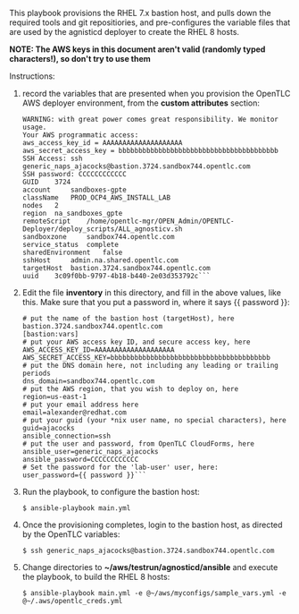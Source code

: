 This playbook provisions the RHEL 7.x bastion host, and pulls down the required tools and git repositiories, and pre-configures the variable files that are used by the agnisticd deployer to create the RHEL 8 hosts.

**NOTE: The AWS keys in this document aren't valid (randomly typed characters!), so don't try to use them**

Instructions:
1. record the variables that are presented when you provision the OpenTLC AWS deployer environment, from the **custom attributes** section:
    
    ```Top level domain: .sandbox744.opentlc.com
    WARNING: with great power comes great responsibility. We monitor usage.
    Your AWS programmatic access:
    aws_access_key_id = AAAAAAAAAAAAAAAAAAAA
    aws_secret_access_key = bbbbbbbbbbbbbbbbbbbbbbbbbbbbbbbbbbbbbbbb
    SSH Access: ssh generic_naps_ajacocks@bastion.3724.sandbox744.opentlc.com
    SSH password: CCCCCCCCCCCC
    GUID 	3724
    account 	sandboxes-gpte
    className 	PROD_OCP4_AWS_INSTALL_LAB
    nodes 	2
    region 	na_sandboxes_gpte
    remoteScript 	/home/opentlc-mgr/OPEN_Admin/OPENTLC-Deployer/deploy_scripts/ALL_agnosticv.sh
    sandboxzone 	sandbox744.opentlc.com
    service_status 	complete
    sharedEnvironment 	false
    sshHost 	admin.na.shared.opentlc.com
    targetHost 	bastion.3724.sandbox744.opentlc.com
    uuid 	3c09f0bb-9797-4b18-b440-2e03d353792c``` 

2. Edit the file **inventory** in this directory, and fill in the above values, like this. Make sure that you put a password in, where it says {{ password }}:
   
    ```[bastion]
    # put the name of the bastion host (targetHost), here
    bastion.3724.sandbox744.opentlc.com
    [bastion:vars]
    # put your AWS access key ID, and secure access key, here
    AWS_ACCESS_KEY_ID=AAAAAAAAAAAAAAAAAAAA
    AWS_SECRET_ACCESS_KEY=bbbbbbbbbbbbbbbbbbbbbbbbbbbbbbbbbbbbbbbb
    # put the DNS domain here, not including any leading or trailing periods
    dns_domain=sandbox744.opentlc.com
    # put the AWS region, that you wish to deploy on, here
    region=us-east-1
    # put your email address here
    email=alexander@redhat.com
    # put your guid (your *nix user name, no special characters), here
    guid=ajacocks
    ansible_connection=ssh
    # put the user and password, from OpenTLC CloudForms, here
    ansible_user=generic_naps_ajacocks
    ansible_password=CCCCCCCCCCCC
    # Set the password for the 'lab-user' user, here:
    user_password={{ password }}```

3. Run the playbook, to configure the bastion host:
   
    ```$ ansible-playbook main.yml```

4. Once the provisioning completes, login to the bastion host, as directed by the OpenTLC variables:
   
    ```$ ssh generic_naps_ajacocks@bastion.3724.sandbox744.opentlc.com```

5. Change directories to **~/aws/testrun/agnosticd/ansible** and execute the playbook, to build the RHEL 8 hosts:
   
    ```$ ansible-playbook main.yml -e @~/aws/myconfigs/sample_vars.yml -e @~/.aws/opentlc_creds.yml```

